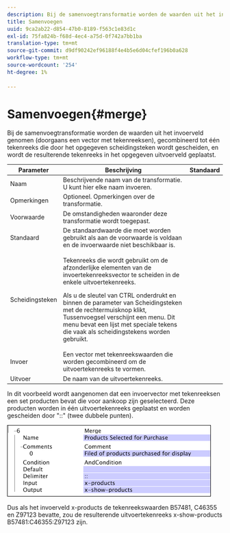 ```yaml
---
description: Bij de samenvoegtransformatie worden de waarden uit het invoerveld genomen (doorgaans een vector met tekenreeksen), gecombineerd tot één tekenreeks die door het opgegeven scheidingsteken wordt gescheiden, en wordt de resulterende tekenreeks in het opgegeven uitvoerveld geplaatst.
title: Samenvoegen
uuid: 9ca2ab22-d854-47b0-8189-f563c1e83d1c
exl-id: 75fa824b-f68d-4ec4-a75d-0f742a7bb1ba
translation-type: tm+mt
source-git-commit: d9df90242ef96188f4e4b5e6d04cfef196b0a628
workflow-type: tm+mt
source-wordcount: '254'
ht-degree: 1%

---
```


# Samenvoegen{#merge}

Bij de samenvoegtransformatie worden de waarden uit het invoerveld genomen (doorgaans een vector met tekenreeksen), gecombineerd tot één tekenreeks die door het opgegeven scheidingsteken wordt gescheiden, en wordt de resulterende tekenreeks in het opgegeven uitvoerveld geplaatst.

<table id="table_2458E008C9A14B31A774E6819D07E9BE"> 
 <thead> 
  <tr> 
   <th colname="col1" class="entry"> Parameter </th> 
   <th colname="col2" class="entry"> Beschrijving </th> 
   <th colname="col3" class="entry"> Standaard </th> 
  </tr> 
 </thead>
 <tbody> 
  <tr> 
   <td colname="col1"> Naam </td> 
   <td colname="col2"> Beschrijvende naam van de transformatie. U kunt hier elke naam invoeren. </td> 
   <td colname="col3"></td> 
  </tr> 
  <tr> 
   <td colname="col1"> Opmerkingen </td> 
   <td colname="col2"> Optioneel. Opmerkingen over de transformatie. </td> 
   <td colname="col3"></td> 
  </tr> 
  <tr> 
   <td colname="col1"> Voorwaarde </td> 
   <td colname="col2"> De omstandigheden waaronder deze transformatie wordt toegepast. </td> 
   <td colname="col3"></td> 
  </tr> 
  <tr> 
   <td colname="col1"> Standaard </td> 
   <td colname="col2"> De standaardwaarde die moet worden gebruikt als aan de voorwaarde is voldaan en de invoerwaarde niet beschikbaar is. </td> 
   <td colname="col3"></td> 
  </tr> 
  <tr> 
   <td colname="col1"> Scheidingsteken </td> 
   <td colname="col2"> <p>Tekenreeks die wordt gebruikt om de afzonderlijke elementen van de invoertekenreeksvector te scheiden in de enkele uitvoertekenreeks. </p> <p> Als u de sleutel van CTRL onderdrukt en binnen de parameter van Scheidingsteken met de rechtermuisknop klikt, <span class="wintitle"> Tussenvoegsel</span> verschijnt een menu. Dit menu bevat een lijst met speciale tekens die vaak als scheidingstekens worden gebruikt. </p> </td> 
   <td colname="col3"></td> 
  </tr> 
  <tr> 
   <td colname="col1"> Invoer </td> 
   <td colname="col2"> Een vector met tekenreekswaarden die worden gecombineerd om de uitvoertekenreeks te vormen. </td> 
   <td colname="col3"></td> 
  </tr> 
  <tr> 
   <td colname="col1"> Uitvoer </td> 
   <td colname="col2"> De naam van de uitvoertekenreeks. </td> 
   <td colname="col3"></td> 
  </tr> 
 </tbody> 
</table>

In dit voorbeeld wordt aangenomen dat een invoervector met tekenreeksen een set producten bevat die voor aankoop zijn geselecteerd. Deze producten worden in één uitvoertekenreeks geplaatst en worden gescheiden door &quot;::&quot; (twee dubbele punten).

![](assets/cfg_TransformationType_Merge.png)

Dus als het invoerveld x-products de tekenreekswaarden B57481, C46355 en Z97123 bevatte, zou de resulterende uitvoertekenreeks x-show-products B57481:C46355:Z97123 zijn.
